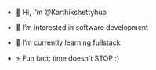 - 👋 Hi, I’m @Karthikshettyhub
- 👀 I’m interested in software development 
- 🌱 I’m currently learning fullstack


- ⚡ Fun fact: time doesn't STOP :)

<!---
Karthikshettyhub/Karthikshettyhub is a ✨ special ✨ repository because its `README.md` (this file) appears on your GitHub profile.
You can click the Preview link to take a look at your changes.
--->
